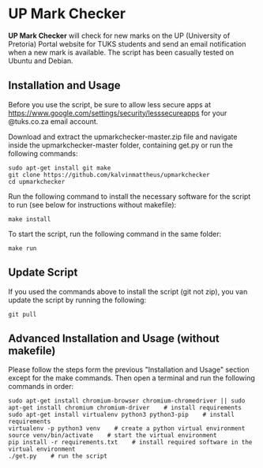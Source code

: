 UP Mark Checker
===============
__UP Mark Checker__ will check for new marks on the UP (University of Pretoria) Portal website for TUKS students and send an email notification when a new mark is available. The script has been casually tested on Ubuntu and Debian.


Installation and Usage
----------------------
Before you use the script, be sure to allow less secure apps at https://www.google.com/settings/security/lesssecureapps for your @tuks.co.za email account.

Download and extract the upmarkchecker-master.zip file and navigate inside the upmarkchecker-master folder, containing get.py or run the following commands:
```shell
sudo apt-get install git make
git clone https://github.com/kalvinmattheus/upmarkchecker
cd upmarkchecker
```

Run the following command to install the necessary software for the script to run (see below for instructions without makefile):
```shell
make install
```

To start the script, run the following command in the same folder:
```shell
make run
```

Update Script
-------------
If you used the commands above to install the script (git not zip), you van update the script by running the following: 
```shell
git pull
```

Advanced Installation and Usage (without makefile)
--------------------------------------------------
Please follow the steps form the previous "Installation and Usage" section except for the make commands. Then open a terminal and run the following commands in order:
```shell
sudo apt-get install chromium-browser chromium-chromedriver || sudo apt-get install chromium chromium-driver    # install requirements
sudo apt-get install virtualenv python3 python3-pip    # install requirements
virtualenv -p python3 venv    # create a python virtual environment
source venv/bin/activate    # start the virtual environment
pip install -r requirements.txt    # install required software in the virtual environment
./get.py    # run the script
```
